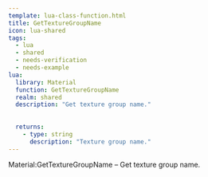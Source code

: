 ```yaml
---
template: lua-class-function.html
title: GetTextureGroupName
icon: lua-shared
tags:
  - lua
  - shared
  - needs-verification
  - needs-example
lua:
  library: Material
  function: GetTextureGroupName
  realm: shared
  description: "Get texture group name."
  
  
  returns:
    - type: string
      description: "Texture group name."
---
```


<div class="lua__search__keywords">
Material:GetTextureGroupName &#x2013; Get texture group name.
</div>
